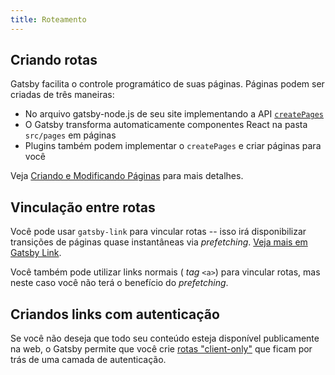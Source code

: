 ```yaml
---
title: Roteamento
---
```


## Criando rotas

Gatsby facilita o controle programático de suas páginas. Páginas podem ser criadas de três maneiras:

- No arquivo gatsby-node.js de seu site implementando a API [`createPages`](/docs/node-apis/#createPages)
- O Gatsby transforma automaticamente componentes React na pasta `src/pages` em páginas
- Plugins também podem implementar o `createPages` e criar páginas para você

Veja [Criando e Modificando Páginas](/docs/creating-and-modifying-pages) para mais detalhes.

## Vinculação entre rotas

Você pode usar `gatsby-link` para vincular rotas -- isso irá disponibilizar transições de páginas quase instantâneas via _prefetching_. [Veja mais em Gatsby Link](/docs/gatsby-link/).

Você também pode utilizar links normais ( _tag_ `<a>`) para vincular rotas, mas neste caso você não terá o benefício do _prefetching_.

## Criandos links com autenticação

Se você não deseja que todo seu conteúdo esteja disponível publicamente na web, o Gatsby permite que você crie [rotas "client-only"](/docs/client-only-routes-and-user-authentication) que ficam por trás de uma camada de autenticação.

<GuideList slug={props.slug} />

